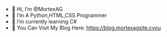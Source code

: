 - 👋 Hi, I’m @MortexAG
- 👀 I’m A Python,HTML,CSS Programmer
- 🌱 I’m currently learning C#
- 📔 You Can Visit My Blog Here: https://blog.mortexagsite.cyou

<!---
MortexAG/MortexAG is a ✨ special ✨ repository because its `README.md` (this file) appears on your GitHub profile.
You can click the Preview link to take a look at your changes.
--->
